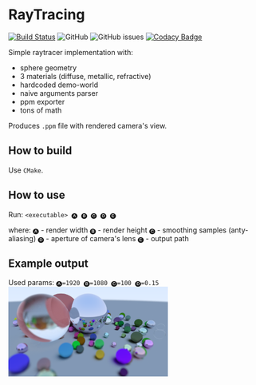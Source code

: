# RayTracing

[![Build Status](https://dev.azure.com/bloodstoneteam/BloodstoneEngine/_apis/build/status/Ursanon.RayTracing?branchName=master)](https://dev.azure.com/bloodstoneteam/BloodstoneEngine/_build/latest?definitionId=1&branchName=master)
![GitHub](https://img.shields.io/github/license/Ursanon/RayTracing)
![GitHub issues](https://img.shields.io/github/issues/Ursanon/RayTracing)
[![Codacy Badge](https://api.codacy.com/project/badge/Grade/f045f5190a6b44c28a2e2a8754650f77)](https://www.codacy.com/manual/Ursanon/RayTracing?utm_source=github.com&amp;utm_medium=referral&amp;utm_content=Ursanon/RayTracing&amp;utm_campaign=Badge_Grade)

Simple raytracer implementation with:

  * sphere geometry
  * 3 materials (diffuse, metallic, refractive)
  * hardcoded demo-world
  * naive arguments parser
  * ppm exporter
  * tons of math

Produces `.ppm` file with rendered camera's view.

## How to build

Use `CMake`.

## How to use

Run: `<executable> 🅐 🅑 🅒 🅓 🅔`

where:
`🅐` - render width
`🅑` - render height
`🅒` - smoothing samples (anty-aliasing)
`🅓` - aperture of camera's lens
`🅔` - output path

## Example output

Used params: `🅐=1920 🅑=1080 🅒=100 🅓=0.15`    
<img src="https://github.com/Ursanon/RayTracing/blob/master/resources/example_0.png" width="320">

